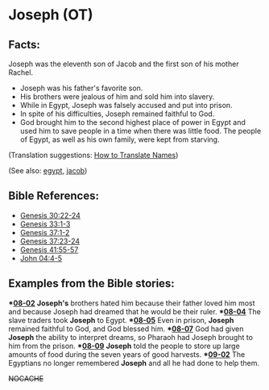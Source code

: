 # Joseph (OT) #

## Facts: ##

Joseph was the eleventh son of Jacob and the first son of his mother Rachel.

 * Joseph was his father's favorite son.
 * His brothers were jealous of him and sold him into slavery.
 * While in Egypt, Joseph was falsely accused and put into prison.
 * In spite of his difficulties, Joseph remained faithful to God.
 * God brought him to the second highest place of power in Egypt and used him to save people in a time when there was little food. The people of Egypt, as well as his own family, were kept from starving.

(Translation suggestions: [How to Translate Names](https://git.door43.org/Door43/en-ta-translate-vol1/src/master/content/translate_names.md))

(See also: [egypt](../other/egypt.md), [jacob](../other/jacob.md))

## Bible References: ##

* [Genesis 30:22-24](https://door43.org/en/bible/notes/gen/30/22)
* [Genesis 33:1-3](https://door43.org/en/bible/notes/gen/33/01)
* [Genesis 37:1-2](https://door43.org/en/bible/notes/gen/37/01)
* [Genesis 37:23-24](https://door43.org/en/bible/notes/gen/37/23)
* [Genesis 41:55-57](https://door43.org/en/bible/notes/gen/41/55)
* [John 04:4-5](https://door43.org/en/bible/notes/jhn/04/04)

## Examples from the Bible stories: ##

  __*[08-02](https://door43.org/en/obs/notes/frames/08-02)__ __Joseph's__ brothers hated him because their father loved him most and because Joseph had dreamed that he would be their ruler.
  __*[08-04](https://door43.org/en/obs/notes/frames/08-04)__ The slave traders took __Joseph__ to Egypt.
  __*[08-05](https://door43.org/en/obs/notes/frames/08-05)__ Even in prison, __Joseph__ remained faithful to God, and God blessed him.
  __*[08-07](https://door43.org/en/obs/notes/frames/08-07)__ God had given __Joseph__ the ability to interpret dreams, so Pharaoh had Joseph brought to him from the prison.
  __*[08-09](https://door43.org/en/obs/notes/frames/08-09)__ __Joseph__ told the people to store up large amounts of food during the seven years of good harvests.
  __*[09-02](https://door43.org/en/obs/notes/frames/09-02)__ The Egyptians no longer remembered __Joseph__ and all he had done to help them.



~~NOCACHE~~
